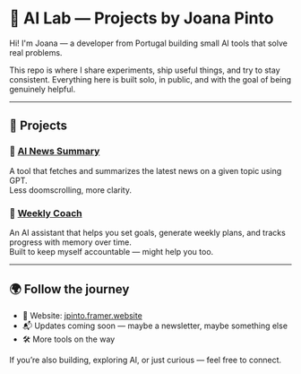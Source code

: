 # 🧪 AI Lab — Projects by Joana Pinto

Hi! I'm Joana — a developer from Portugal building small AI tools that solve real problems.

This repo is where I share experiments, ship useful things, and try to stay consistent. Everything here is built solo, in public, and with the goal of being genuinely helpful.

---

## 🚀 Projects

### 📰 [AI News Summary](https://github.com/joanapinto/ai-lab/tree/main/news-summary)
A tool that fetches and summarizes the latest news on a given topic using GPT.  
Less doomscrolling, more clarity.

### 🧠 [Weekly Coach](https://github.com/joanapinto/ai-lab/tree/main/weekly-coach)
An AI assistant that helps you set goals, generate weekly plans, and tracks progress with memory over time.  
Built to keep myself accountable — might help you too.

---

## 🌍 Follow the journey

- 🧷 Website: [jpinto.framer.website](https://jpinto.framer.website)  
- 📬 Updates coming soon — maybe a newsletter, maybe something else  
- 🛠️ More tools on the way

If you’re also building, exploring AI, or just curious — feel free to connect.

